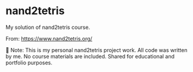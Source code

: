 # nand2tetris
My solution of nand2tetris course.

From: https://www.nand2tetris.org/

📘 Note:
This is my personal nand2tetris project work. All code was written by me. 
No course materials are included. Shared for educational and portfolio purposes.
